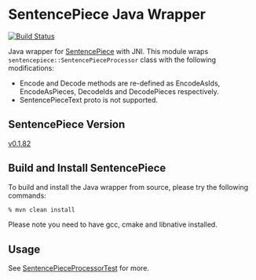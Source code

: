# SentencePiece Java Wrapper

[![Build Status](https://travis-ci.org/levyfan/sentencepiece-jni.svg?branch=master)](https://travis-ci.org/levyfan/sentencepiece-jni)

Java wrapper for [SentencePiece](https://github.com/google/sentencepiece) with JNI. This module wraps 
`sentencepiece::SentencePieceProcessor` class with the following modifications:

* Encode and Decode methods are re-defined as EncodeAsIds, EncodeAsPieces, DecodeIds and DecodePieces respectively.
* SentencePieceText proto is not supported.

## SentencePiece Version

[v0.1.82](https://github.com/google/sentencepiece/releases/tag/v0.1.82)

## Build and Install SentencePiece

To build and install the Java wrapper from source, please try the following commands:

```bash
% mvn clean install
```

Please note you need to have gcc, cmake and libnative installed.

## Usage

See [SentencePieceProcessorTest](src/test/java/com/github/google/sentencepiece/SentencePieceProcessorTest.java) for more.
